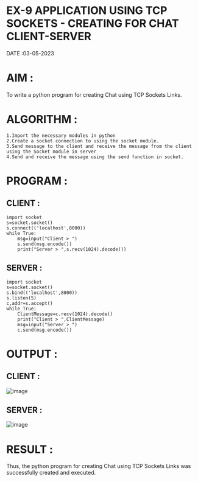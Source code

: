 # EX-9 APPLICATION USING TCP SOCKETS - CREATING FOR CHAT CLIENT-SERVER

DATE :03-05-2023

# AIM :
To write a python program for creating Chat using TCP Sockets Links.

# ALGORITHM :
```
1.Import the necessary modules in python
2.Create a socket connection to using the socket module.
3.Send message to the client and receive the message from the client using the Socket module in server
4.Send and receive the message using the send function in socket.
```
# PROGRAM :
## CLIENT :
```
import socket
s=socket.socket()
s.connect(('localhost',8000))
while True:
    msg=input("Client > ")
    s.send(msg.encode())
    print("Server > ",s.recv(1024).decode())
```
## SERVER :
```
import socket
s=socket.socket()
s.bind(('localhost',8000))
s.listen(5)
c,addr=s.accept()
while True:
    ClientMessage=c.recv(1024).decode()
    print("Client > ",ClientMessage)
    msg=input("Server > ")
    c.send(msg.encode())
```
# OUTPUT :
## CLIENT :
![image](https://github.com/harinidq/EX-9/assets/113497680/9b48ecc2-5897-4396-930a-126b68820c27)


## SERVER :
![image](https://github.com/harinidq/EX-9/assets/113497680/365ad1d9-9eea-495d-8679-1fd301dbf3c5)


# RESULT :
Thus, the python program for creating Chat using TCP Sockets Links was successfully created and executed.
